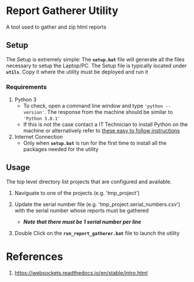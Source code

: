# Report Gatherer Utility

A tool used to gather and zip html reports

## Setup

The Setup is extremely simple: The **```setup.bat```** file will generate all the files necessary to setup the Laptop/PC. 
The Setup file is typically located under **```utils```**. Copy it where the utility must be deployed and run it

### Requirements
1. Python 3
    * To check, open a command line window and type ``'python --version'``. The response from the machine should be similar to ``'Python 3.8.1'``
    * If this is not the case contact a IT Technician to install Python on the machine or alternatively refer to [these easy to follow instructions](https://www.ics.uci.edu/~pattis/common/handouts/pythoneclipsejava/python.html)
2. Internet Connection
    * Only when **```setup.bat```** is run for the first time to install all the packages needed for the utility


## Usage

The top level directory list projects that are configured and available. 
1.  Naviguate to one of the projects (e.g. 'tmp_project')
2.  Update the serial number file (e.g. 'tmp_project.serial_numbers.csv') with the serial number whose reports must be gathered
    * ***Note that there must be 1 serial number per line***

3.  Double Click on the **```run_report_gatherer.bat```** file to launch the utility



# References

1. https://websockets.readthedocs.io/en/stable/intro.html